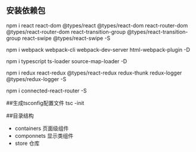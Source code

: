 ## 安装依赖包
npm i react react-dom @types/react @types/react-dom react-router-dom @types/react-router-dom react-transition-group @types/react-transition-group react-swipe @types/react-swipe -S

npm i webpack webpack-cli webpack-dev-server html-webpack-plugin -D

npm i typescript ts-loader  source-map-loader -D

npm i redux react-redux @types/react-redux redux-thunk redux-logger @types/redux-logger -S

npm i connected-react-router -S

##生成tsconfig配置文件
tsc -init

##目录结构
- containers 页面级组件
- componnets 显示类组件
- store 仓库